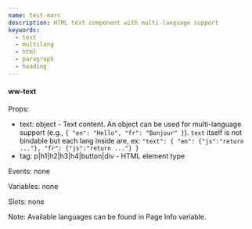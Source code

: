 ```yaml
---
name: test-marc
description: HTML text component with multi-language support
keywords:
  - text
  - multilang
  - html
  - paragraph
  - heading
---
```


#### ww-text
Props:
- text: object - Text content. An object can be used for multi-language support (e.g., `{ "en": "Hello", "fr": "Bonjour" }`). `text` itself is not bindable but each lang inside are, ex: `"text": { "en": {"js":"return ..."}, "fr": {"js":"return ..."} }`
- tag: p|h1|h2|h3|h4|button|div - HTML element type

Events: none

Variables: none

Slots: none

Note: Available languages can be found in Page Info variable.
